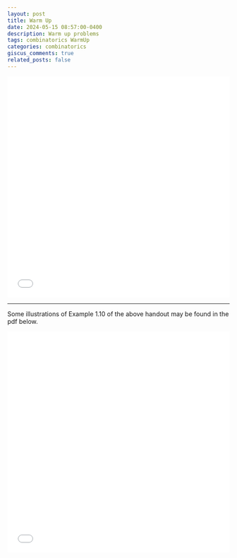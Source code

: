 ```yaml
---
layout: post
title: Warm Up
date: 2024-05-15 08:57:00-0400
description: Warm up problems
tags: combinatorics WarmUp
categories: combinatorics
giscus_comments: true
related_posts: false
---
```


<iframe src="{{ site.baseurl }}/assets/pdf/Combinatorics/WarmUp.pdf" width="100%" height="500" frameborder="no" border="0" marginwidth="0" marginheight="0"></iframe>

---

Some illustrations of Example 1.10 of the above handout may be found in the pdf below. 

<iframe src="{{ site.baseurl }}/assets/pdf/Combinatorics/WarmUpCircum.pdf" width="100%" height="500" frameborder="no" border="0" marginwidth="0" marginheight="0"></iframe>